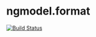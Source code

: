 
ngmodel.format
==================

[![Build Status](https://travis-ci.org/greengerong/ngmodel-format.png)](https://travis-ci.org/greengerong/ngmodel-format)